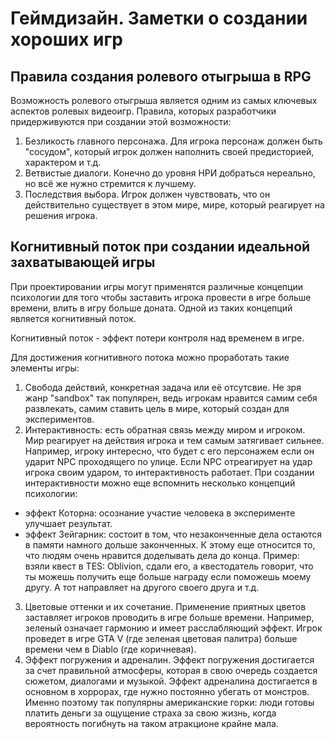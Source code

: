 # Геймдизайн. Заметки о создании хороших игр

## Правила создания ролевого отыгрыша в RPG

Возможность ролевого отыгрыша является одним из самых ключевых аспектов ролевых видеоигр. Правила, которых разработчики придерживуются при создании этой возможности:

1. Безликость главного персонажа. Для игрока персонаж должен быть "сосудом", который игрок должен наполнить своей предисторией, характером  и т.д.
2. Ветвистые диалоги. Конечно до уровня НРИ добраться нереально, но всё же нужно стремится к лучшему.
3. Последствия выбора. Игрок должен чувствовать, что он действительно существует в этом мире, мире, который реагирует на решения игрока.

## Когнитивный поток при создании идеальной захватывающей игры

При проектировании игры могут применятся различные концепции психологии для того чтобы заставить игрока провести в игре больше времени, влить в игру больше доната. Одной из таких концепций является когнитивный поток.

Когнитивный поток - эффект потери контроля над временем в игре.

Для достижения когнитивного потока можно проработать такие элементы игры:

1. Свобода действий, конкретная задача или её отсутсвие. Не зря жанр "sandbox" так популярен, ведь игрокам нравится самим себя развлекать, самим ставить цель в мире, который создан для экспериментов. 
2. Интерактивность: есть обратная связь между миром и игроком. Мир реагирует на действия игрока и тем самым затягивает сильнее. Например, игроку интересно, что будет с его персонажем если он ударит NPC проходящего по улице. Если NPC отреагирует на удар игрока своим ударом, то интерактивность работает.
При создании интерактивности можно еще вспомнить несколько концепций психологии:

  - эффект Которна: осознание участие человека в эксперименте улучшает результат.
  - эффект Зейгарник: состоит в том, что незаконченные дела остаются в памяти намного дольше законченных. К этому еще относится то, что людям очень нравится доделывать дела до конца. Пример: взяли квест в TES: Oblivion, сдали его, а квестодатель говорит, что ты можешь получить еще больше награду если поможешь моему другу. А тот направляет на другого своего друга и т.д.

3. Цветовые оттенки и их сочетание. Применение приятных цветов заставляет игроков проводить в игре больше времени. Например, зеленый означает гармонию и имеет расслабляющий эффект. Игрок проведет в игре GTA V (где зеленая цветовая палитра) больше времени чем в Diablo (где коричневая).
4. Эффект погружения и адреналин. Эффект погружения достигается за счет правильной атмосферы, которая в свою очередь создается сюжетом, диалогами и музыкой. Эффект адреналина достигается в основном в хоррорах, где нужно постоянно убегать от монстров. Именно поэтому так популярны американские горки: люди готовы платить деньги за ощущение страха за свою жизнь, когда вероятность погибнуть на таком атракционе крайне мала.